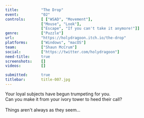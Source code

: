 ```yaml
---
title:          "The Drop"
event:          "02"
controls:       [ ["WSAD", "Movement"], 
                ["Mouse", "Look"],
                ["Escape", "If you can't take it anymore!"]]
genre:          ["Puzzle"]
url:            "https://holydragoon.itch.io/the-drop"
platforms:      ["Windows", "macOS"]
team:           ["Shaun McCrum"]
social:         ["https://twitter.com/holydragoon"]
need-title:     true
screenshots:    []
videos:         []

submitted:      true
titlebar:       title-007.jpg
---
```

Your loyal subjects have begun trumpeting for you.<br />Can you make it from your ivory tower to heed their call?<br /><br />Things aren't always as they seem...